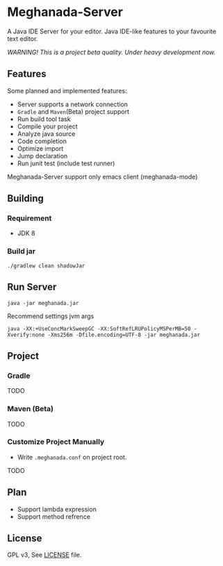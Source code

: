 # Meghanada-Server

A Java IDE Server for your editor. Java IDE-like features to your favourite text editor.

<i>WARNING! This is a project beta quality. Under heavy development now.</i>

## Features

Some planned and implemented features:

* Server supports a network connection
* `Gradle` and `Maven`(Beta) project support
* Run build tool task
* Compile your project
* Analyze java source
* Code completion
* Optimize import
* Jump declaration
* Run junit test (include test runner)

Meghanada-Server support only emacs client (meghanada-mode)

## Building

### Requirement

* JDK 8

### Build jar 

```
./gradlew clean shadowJar
```

## Run Server

```
java -jar meghanada.jar
```

Recommend settings jvm args

```
java -XX:+UseConcMarkSweepGC -XX:SoftRefLRUPolicyMSPerMB=50 -Xverify:none -Xms256m -Dfile.encoding=UTF-8 -jar meghanada.jar
```

## Project

### Gradle

TODO

### Maven (Beta)

TODO

### Customize Project Manually

* Write `.meghanada.conf` on project root.

TODO

## Plan

* Support lambda expression
* Support method refrence

## License

GPL v3, See [LICENSE](LICENSE) file.
